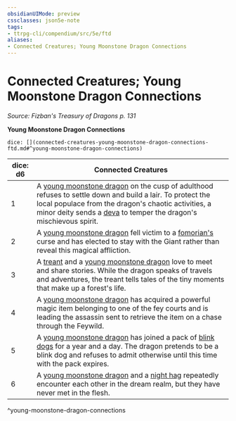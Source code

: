 ```yaml
---
obsidianUIMode: preview
cssclasses: json5e-note
tags:
- ttrpg-cli/compendium/src/5e/ftd
aliases:
- Connected Creatures; Young Moonstone Dragon Connections
---
```

# Connected Creatures; Young Moonstone Dragon Connections
*Source: Fizban's Treasury of Dragons p. 131* 

**Young Moonstone Dragon Connections**

`dice: [](connected-creatures-young-moonstone-dragon-connections-ftd.md#^young-moonstone-dragon-connections)`

| dice: d6 | Connected Creatures |
|----------|---------------------|
| 1 | A [young moonstone dragon](/3-Mechanics/CLI/Compendium/bestiary/dragon/young-moonstone-dragon-ftd.md) on the cusp of adulthood refuses to settle down and build a lair. To protect the local populace from the dragon's chaotic activities, a minor deity sends a [deva](/3-Mechanics/CLI/Compendium/bestiary/celestial/deva.md) to temper the dragon's mischievous spirit. |
| 2 | A [young moonstone dragon](/3-Mechanics/CLI/Compendium/bestiary/dragon/young-moonstone-dragon-ftd.md) fell victim to a [fomorian's](/3-Mechanics/CLI/Compendium/bestiary/giant/fomorian.md) curse and has elected to stay with the Giant rather than reveal this magical affliction. |
| 3 | A [treant](/3-Mechanics/CLI/Compendium/bestiary/plant/treant.md) and a [young moonstone dragon](/3-Mechanics/CLI/Compendium/bestiary/dragon/young-moonstone-dragon-ftd.md) love to meet and share stories. While the dragon speaks of travels and adventures, the treant tells tales of the tiny moments that make up a forest's life. |
| 4 | A [young moonstone dragon](/3-Mechanics/CLI/Compendium/bestiary/dragon/young-moonstone-dragon-ftd.md) has acquired a powerful magic item belonging to one of the fey courts and is leading the assassin sent to retrieve the item on a chase through the Feywild. |
| 5 | A [young moonstone dragon](/3-Mechanics/CLI/Compendium/bestiary/dragon/young-moonstone-dragon-ftd.md) has joined a pack of [blink dogs](/3-Mechanics/CLI/Compendium/bestiary/fey/blink-dog.md) for a year and a day. The dragon pretends to be a blink dog and refuses to admit otherwise until this time with the pack expires. |
| 6 | A [young moonstone dragon](/3-Mechanics/CLI/Compendium/bestiary/dragon/young-moonstone-dragon-ftd.md) and a [night hag](/3-Mechanics/CLI/Compendium/bestiary/fiend/night-hag.md) repeatedly encounter each other in the dream realm, but they have never met in the flesh. |
^young-moonstone-dragon-connections